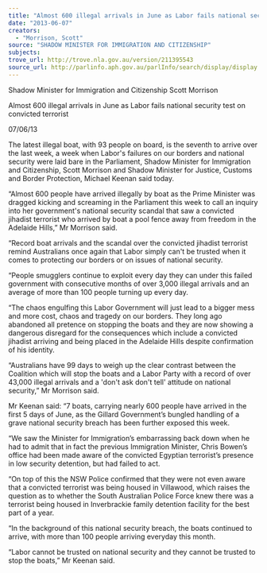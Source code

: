 ```yaml
---
title: "Almost 600 illegal arrivals in June as Labor fails national security test on convicted terrorist"
date: "2013-06-07"
creators:
  - "Morrison, Scott"
source: "SHADOW MINISTER FOR IMMIGRATION AND CITIZENSHIP"
subjects:
trove_url: http://trove.nla.gov.au/version/211395543
source_url: http://parlinfo.aph.gov.au/parlInfo/search/display/display.w3p;query=Id%3A%22media/pressrel/2513334%22
---
```


 Shadow Minister for Immigration and Citizenship Scott Morrison 

 Almost 600 illegal arrivals in June as Labor fails national security test on  convicted terrorist 

 07/06/13 

 The latest illegal boat, with 93 people on board, is the seventh to arrive over the last week, a week  when Labor's failures on our borders and national security were laid bare in the Parliament, Shadow  Minister for Immigration and Citizenship, Scott Morrison and Shadow Minister for Justice, Customs  and Border Protection, Michael Keenan said today. 

 “Almost 600 people have arrived illegally by boat as the Prime Minister was dragged kicking and  screaming in the Parliament this week to call an inquiry into her government's national security  scandal that saw a convicted jihadist terrorist who arrived by boat a pool fence away from freedom  in the Adelaide Hills,” Mr Morrison said. 

 “Record boat arrivals and the scandal over the convicted jihadist terrorist remind Australians once  again that Labor simply can't be trusted when it comes to protecting our borders or on issues of  national security. 

 “People smugglers continue to exploit every day they can under this failed government with  consecutive months of over 3,000 illegal arrivals and an average of more than 100 people turning up  every day. 

 “The chaos engulfing this Labor Government will just lead to a bigger mess and more cost, chaos and  tragedy on our borders. They long ago abandoned all pretence on stopping the boats and they are  now showing a dangerous disregard for the consequences which include a convicted jihadist arriving  and being placed in the Adelaide Hills despite confirmation of his identity. 

 “Australians have 99 days to weigh up the clear contrast between the Coalition which will stop the  boats and a Labor Party with a record of over 43,000 illegal arrivals and a 'don't ask don't tell'  attitude on national security,” Mr Morrison said. 

 Mr Keenan said: “7 boats, carrying nearly 600 people have arrived in the first 5 days of June, as the  Gillard Government’s bungled handling of a grave national security breach has been further exposed  this week. 

 “We saw the Minister for Immigration’s embarrassing back down when he had to admit that in fact  the previous Immigration Minister, Chris Bowen’s office had been made aware of the convicted  Egyptian terrorist’s presence in low security detention, but had failed to act. 

 “On top of this the NSW Police confirmed that they were not even aware that a convicted terrorist  was being housed in Villawood, which raises the question as to whether the South Australian Police  Force knew there was a terrorist being housed in Inverbrackie family detention facility for the best  part of a year. 

 “In the background of this national security breach, the boats continued to arrive, with more than  100 people arriving everyday this month. 

 “Labor cannot be trusted on national security and they cannot be trusted to stop the boats,” Mr  Keenan said. 

 

